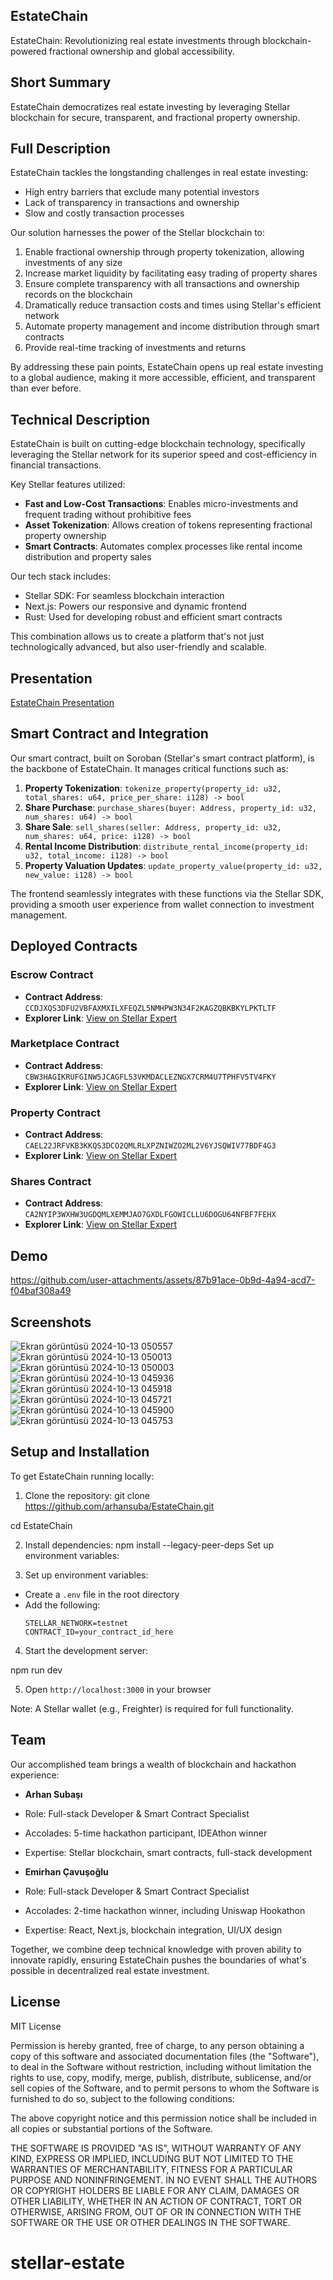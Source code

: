 ## EstateChain

EstateChain: Revolutionizing real estate investments through blockchain-powered fractional ownership and global accessibility.

## Short Summary

EstateChain democratizes real estate investing by leveraging Stellar blockchain for secure, transparent, and fractional property ownership.

## Full Description

EstateChain tackles the longstanding challenges in real estate investing:

- High entry barriers that exclude many potential investors
- Lack of transparency in transactions and ownership
- Slow and costly transaction processes

Our solution harnesses the power of the Stellar blockchain to:

1. Enable fractional ownership through property tokenization, allowing investments of any size
2. Increase market liquidity by facilitating easy trading of property shares
3. Ensure complete transparency with all transactions and ownership records on the blockchain
4. Dramatically reduce transaction costs and times using Stellar's efficient network
5. Automate property management and income distribution through smart contracts
6. Provide real-time tracking of investments and returns

By addressing these pain points, EstateChain opens up real estate investing to a global audience, making it more accessible, efficient, and transparent than ever before.

## Technical Description

EstateChain is built on cutting-edge blockchain technology, specifically leveraging the Stellar network for its superior speed and cost-efficiency in financial transactions.

Key Stellar features utilized:
- **Fast and Low-Cost Transactions**: Enables micro-investments and frequent trading without prohibitive fees
- **Asset Tokenization**: Allows creation of tokens representing fractional property ownership
- **Smart Contracts**: Automates complex processes like rental income distribution and property sales

Our tech stack includes:
- Stellar SDK: For seamless blockchain interaction
- Next.js: Powers our responsive and dynamic frontend
- Rust: Used for developing robust and efficient smart contracts

This combination allows us to create a platform that's not just technologically advanced, but also user-friendly and scalable.

## Presentation

[EstateChain Presentation](https://www.canva.com/design/DAGTYbz3kc8/MqZyKWbhnaRndGifKUBNRQ/edit?utm_content=DAGTYbz3kc8&utm_campaign=designshare&utm_medium=link2&utm_source=sharebutton)

## Smart Contract and Integration

Our smart contract, built on Soroban (Stellar's smart contract platform), is the backbone of EstateChain. It manages critical functions such as:

1. **Property Tokenization**: `tokenize_property(property_id: u32, total_shares: u64, price_per_share: i128) -> bool`
2. **Share Purchase**: `purchase_shares(buyer: Address, property_id: u32, num_shares: u64) -> bool`
3. **Share Sale**: `sell_shares(seller: Address, property_id: u32, num_shares: u64, price: i128) -> bool`
4. **Rental Income Distribution**: `distribute_rental_income(property_id: u32, total_income: i128) -> bool`
5. **Property Valuation Updates**: `update_property_value(property_id: u32, new_value: i128) -> bool`

The frontend seamlessly integrates with these functions via the Stellar SDK, providing a smooth user experience from wallet connection to investment management.

## Deployed Contracts

### Escrow Contract
- **Contract Address**: `CCDJXQS3DFU2VBFAXMXILXFEQZL5NMHPW3N34F2KAGZQBKBKYLPKTLTF`
- **Explorer Link**: [View on Stellar Expert](https://stellar.expert/explorer/testnet/contract/CCDJXQS3DFU2VBFAXMXILXFEQZL5NMHPW3N34F2KAGZQBKBKYLPKTLTF)

### Marketplace Contract
- **Contract Address**: `CBW3HAGIKRUFGINW5JCAGFL53VKMDACLEZNGX7CRM4U7TPHFV5TV4FKY`
- **Explorer Link**: [View on Stellar Expert](https://stellar.expert/explorer/testnet/contract/CBW3HAGIKRUFGINW5JCAGFL53VKMDACLEZNGX7CRM4U7TPHFV5TV4FKY)

### Property Contract
- **Contract Address**: `CAEL22JRFVKB3KKQS3DCO2QMLRLXPZNIWZO2ML2V6YJSQWIV77BDF4G3`
- **Explorer Link**: [View on Stellar Expert](https://stellar.expert/explorer/testnet/contract/CAEL22JRFVKB3KKQS3DCO2QMLRLXPZNIWZO2ML2V6YJSQWIV77BDF4G3)

### Shares Contract
- **Contract Address**: `CA2NYIP3WXHW3UGDQMLXEMMJAO7GXDLFGOWICLLU6DOGU64NFBF7FEHX`
- **Explorer Link**: [View on Stellar Expert](https://stellar.expert/explorer/testnet/contract/CA2NYIP3WXHW3UGDQMLXEMMJAO7GXDLFGOWICLLU6DOGU64NFBF7FEHX)


## Demo

https://github.com/user-attachments/assets/87b91ace-0b9d-4a94-acd7-f04baf308a49

## Screenshots
![Ekran görüntüsü 2024-10-13 050557](https://github.com/user-attachments/assets/32d0ca28-9559-4144-900d-3aaf6a9f951a)
![Ekran görüntüsü 2024-10-13 050013](https://github.com/user-attachments/assets/a0965504-0bbc-439f-abf8-3119a1b6eba1)
![Ekran görüntüsü 2024-10-13 050003](https://github.com/user-attachments/assets/c3f35001-10d2-4f4e-9a0e-c072ea78de2b)
![Ekran görüntüsü 2024-10-13 045936](https://github.com/user-attachments/assets/7f351b54-f9d4-429c-b1d1-1cf473f3f2bd)
![Ekran görüntüsü 2024-10-13 045918](https://github.com/user-attachments/assets/f245b94f-942b-49da-939d-f15072269008)
![Ekran görüntüsü 2024-10-13 045721](https://github.com/user-attachments/assets/b145e79e-ad61-439f-934d-b9ea84de8f0e)
![Ekran görüntüsü 2024-10-13 045900](https://github.com/user-attachments/assets/0f8c08ce-18bf-4888-a1d8-9a4828937c26)
![Ekran görüntüsü 2024-10-13 045753](https://github.com/user-attachments/assets/5cc51d97-2cd3-458d-84f4-262bd381b40b)






## Setup and Installation

To get EstateChain running locally:

1. Clone the repository:
git clone https://github.com/arhansuba/EstateChain.git




cd EstateChain


2. Install dependencies:
npm install --legacy-peer-deps
Set up environment variables:

3. Set up environment variables:
- Create a `.env` file in the root directory
- Add the following:
  ```
  STELLAR_NETWORK=testnet
  CONTRACT_ID=your_contract_id_here
  ```

4. Start the development server:


npm run dev

5. Open `http://localhost:3000` in your browser

Note: A Stellar wallet (e.g., Freighter) is required for full functionality.

## Team

Our accomplished team brings a wealth of blockchain and hackathon experience:

- **Arhan Subaşı**
- Role: Full-stack Developer & Smart Contract Specialist
- Accolades: 5-time hackathon participant, IDEAthon winner
- Expertise: Stellar blockchain, smart contracts, full-stack development

- **Emirhan Çavuşoğlu**
- Role: Full-stack Developer & Smart Contract Specialist
- Accolades: 2-time hackathon winner, including Uniswap Hookathon
- Expertise: React, Next.js, blockchain integration, UI/UX design

Together, we combine deep technical knowledge with proven ability to innovate rapidly, ensuring EstateChain pushes the boundaries of what's possible in decentralized real estate investment.



## License
MIT License

Permission is hereby granted, free of charge, to any person obtaining a copy of this software and associated documentation files (the "Software"), to deal in the Software without restriction, including without limitation the rights to use, copy, modify, merge, publish, distribute, sublicense, and/or sell copies of the Software, and to permit persons to whom the Software is furnished to do so, subject to the following conditions:

The above copyright notice and this permission notice shall be included in all copies or substantial portions of the Software.

THE SOFTWARE IS PROVIDED "AS IS", WITHOUT WARRANTY OF ANY KIND, EXPRESS OR IMPLIED, INCLUDING BUT NOT LIMITED TO THE WARRANTIES OF MERCHANTABILITY, FITNESS FOR A PARTICULAR PURPOSE AND NONINFRINGEMENT. IN NO EVENT SHALL THE AUTHORS OR COPYRIGHT HOLDERS BE LIABLE FOR ANY CLAIM, DAMAGES OR OTHER LIABILITY, WHETHER IN AN ACTION OF CONTRACT, TORT OR OTHERWISE, ARISING FROM, OUT OF OR IN CONNECTION WITH THE SOFTWARE OR THE USE OR OTHER DEALINGS IN THE SOFTWARE.


# stellar-estate
